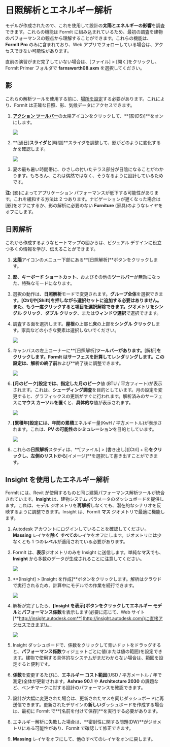 # 日照解析とエネルギー解析

モデルが作成されたので、これを使用して設計の**太陽とエネルギーの影響**を調査できます。これらの機能は FormIt に組み込まれているため、最初の調査を建物のパフォーマンスの観点から理解することができます。これらの機能は、**FormIt Pro** のみに含まれており、Web アプリでフォローしている場合は、アクセスできない可能性があります。

直前の演習がまだ完了していない場合は、[ファイル] &gt; [開く]をクリックし、FormIt Primer フォルダで **farnsworth08.axm** を選択してください。

## 影

これらの解析ツールを使用する前に、[場所を設定]()する必要があります。これにより、FormIt は正確な日照、影、気候データにアクセスできます。

1. [**アクション ツールバー**](../../formit-introduction/tool-bars.md)の太陽アイコンをクリックして、**[影\(DS\)]**をオンにします。

   ![](../../.gitbook/assets/3bdf0e2a-0ad4-4aac-b6fc-5e789643b0d6.png)

2. **[通日]**スライダと**[時間]**スライダを調整して、影がどのように変化するかを確認します。

   ![](../../.gitbook/assets/upperterracesketch_32.png)

3. 夏の最も暑い時間帯に、ひさしの付いたテラス部分が日陰になることがわかります。もちろん、これは偶然ではなく、そうなるように設計しているためです。

**注:** [影]によってアプリケーション パフォーマンスが低下する可能性があります。これを緩和する方法は 2 つあります。ナビゲーションが遅くなった場合は[影]をオフにするか、影の解析に必要のない **Furniture** (家具)のようなレイヤをオフにします。

## 日照解析

これから作成するようなヒートマップの図からは、ビジュアル デザインに役立つ多くの情報を学び、伝えることができます。

1. [**太陽**](../../formit-introduction/tool-bars.md)アイコンのメニュー下部にある**[日照解析]**ボタンをクリックします。
2. **影**、**キーボード ショートカット**、およびその他の**ツールバー**が無効になった、特殊なモードになります。
3. 選択の動作は、**日照解析**モードで変更されます。**グループ全体**を選択できます。**[Ctrl]**や**[Shift]**を押しながら選択セットに追加する必要はありません。また、もう一度クリックすると項目を選択解除できます。ジオメトリを**シングル クリック**、**ダブル クリック**、または**ウィンドウ選択**で選択できます。
4. 調査する面を選択します。**屋根**の上部と**床**の上部を**シングル クリック**します。家具などの小さな要素は選択しないでください。

   ![](../../.gitbook/assets/upperterracesketch_33.png)

5. キャンバスの左上コーナーに**[日照解析]**ツールバーがあります。**[解析]**をクリックします。FormIt はサーフェスを計算してレンダリングします。この設定は、解析の終了前**および**終了後に調整できます。

   ![](../../.gitbook/assets/solaranalysis.png)

6. **[月のピーク]**設定では、指定した月の**ピーク**値 \(BTU / 平方フィート\)が表示されます。これは、**シェーディング調査**を目的としています。月の設定を変更すると、グラフィックスの更新がすぐに行われます。解析済みのサーフェスに**マウス カーソルを置く**と、**具体的な**値が表示されます。

   ![](../../.gitbook/assets/460060a0-ea3b-4095-af45-40045811be22.png)

7. **[累積年]**設定には、年間の**累積**エネルギー量\(KwH / 平方メートル\)が表示されます。これは、**PV の可能性のシミュレーション**を目的としています。

   ![](../../.gitbook/assets/a9f61dfb-dfc9-4751-b145-b131a69c53cf.png)

8. これらの**日照解析**スタディは、**[ファイル] &gt; [書き出し]\([Ctrl] + E\)**をクリックし、左側のリストから**[イメージ]**を選択して書き出すことができます。

## Insight を使用したエネルギー解析

FormIt には、Revit が使用するものと同じ建築パフォーマンス解析ツールが統合されています。**Insight** は、建物システム パラメータのダッシュボードを提供します。これは、モデル ジオメトリを**再解析**しなくても、潜在的なシナリオを反映するように調整できます。Insight は、FormIt **マス** ジオメトリで最適に機能します。

1. Autodesk アカウントにログインしていることを確認してください。**Massing** レイヤを**除く** **すべての**レイヤをオフにします。ジオメトリには少なくとも 1 つの**レベル**が適用されている必要があります。
2. FormIt は、**表示**ジオメトリのみを Insight に送信します。単純な**マス**でも、**Insight** から多数のデータが生成されることに注意してください。

   ![](../../.gitbook/assets/energymassing.png)

3. **[Insight] &gt; [Insight を作成]**ボタンをクリックします。解析はクラウドで実行されるため、計算中にモデルでの作業を続行できます。

   ![](../../.gitbook/assets/energymenu.png)

4. 解析が完了したら、**[Insight を表示]**ボタンをクリックして**エネルギー モデル**と**パフォーマンス係数**を表示します\(必要に応じて、Web サイト [**http://insight.autodesk.com**](http://insight.autodesk.com/)に直接アクセスできます\)。

   ![](../../.gitbook/assets/energydashboard.png)

5. Insight ダッシュボードで、係数をクリックして青いドットをドラッグすると、**パフォーマンス係数**ウィジェットごとに値\(または値の範囲\)を設定できます。建物で使用する具体的なシステムがまだわからない場合は、範囲を設定すると便利です。
6. **係数**を変更するたびに、**エネルギー コスト範囲**\(USD / 平方メートル / 年で測定\)全体が更新されます。**Ashrae 90.1** や **Architecture 2030** の課題など、ベンチマークに対する設計のパフォーマンスを確認できます。
7. 設計が大幅に変更された場合は、更新されたマスを同じダッシュボードに再送信できます。更新されたデザインの**新しい**ダッシュボードを作成する場合は、最初に FormIt で**[名前を付けて保存]**を実行する必要があります。
8. エネルギー解析に失敗した場合は、**密封性に関する問題\(DW\)**がジオメトリにある可能性があり、FormIt で確認して修正できます。
9. **Massing** レイヤをオフにして、他のすべてのレイヤをオンに戻します。

